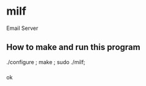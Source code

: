 # milf
Email Server

## How to make and run this program

./configure ; make ; sudo ./milf;

###

ok

